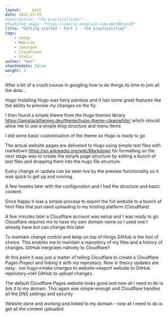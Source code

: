 ```yaml
---
layout:     post
date: 2022-11-19
#description: "the practicalities"
#featured_image: "https://source.unsplash.com/aWrkBDjpxQ8"
title: "Getting started - Part 2 - the practicalities"
tags:
    - Setup
    - Website
    - Jamstack
    - Cloudflare
    - Static
author: "Dan"
showthedate: false
weight: 3
---
```


After a bit of a crach course in googling how to do things its time to join all the dots...

Hugo
Installing Hugo was fairly painless and it has some great features like the ability to preview my changes on the fly.

I then found a simple theme from the Hugo themes library https://jamstackthemes.dev/theme/hugo-theme-cleanwhite/ which should allow me to use a simple blog structure and menu items

I did some basic customisation of the theme so Hugo is ready to go

The actual website pages are delivered to Hugo using simple text files with markdown https://en.wikipedia.org/wiki/Markdown for formatting so the next stage was to create the simple page structure by editing a bunch of text files and dropping them into the hugo file structure.

Every change or update can be seen live by the preview functionality so it was quick to get up and running.

A few tweeks later with the configuration and I had the structure and basic content.

Once happy it was a simple process to export the full website to a bunch of html files that just need uploading to my hosting platform (Cloudflare)

A few minutes later a Cloudflare account was setup and I was ready to go. Cloudflare requires me to have my own domain name so I used one I already have but can change this later

To maintain change control and keep on top of things GitHub is the tool of choice. This enables me to maintain a repository of my files and a history of changes. GitHub integrates natively to Cloudflare!!

At this point it was just a matter of telling Cloudflare to create a Cloudflare Pages Project and linking it with my repository. Now in theory updates are easy.. run hugo->make changes to website->export website to GitHub repository->tell GitHub to upload changes.

The default Cloudflare Pages website looks good and now all I need to do is link it to my domain. This again was simple enough and Cloudflare handles all the DNS settings and security

Website done and working and linked to my domain - now all I need to do is get all the content uploaded
